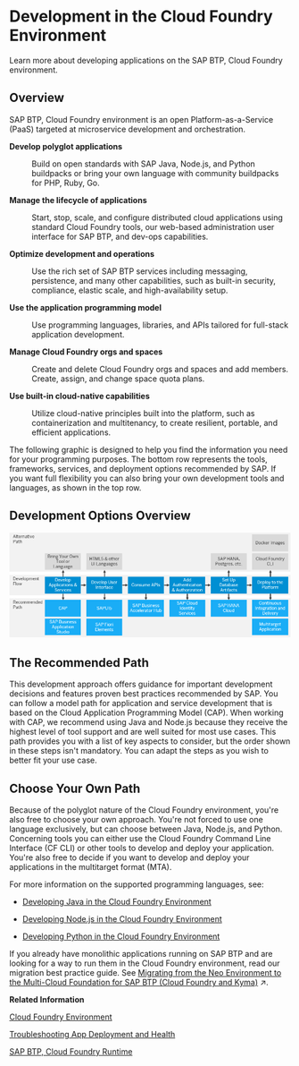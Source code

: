 <!-- loio40a8f8f6f1724e0ca0fd2a8777f45504 -->

# Development in the Cloud Foundry Environment

Learn more about developing applications on the SAP BTP, Cloud Foundry environment.



<a name="loio40a8f8f6f1724e0ca0fd2a8777f45504__section_jms_z5d_53b"/>

## Overview

SAP BTP, Cloud Foundry environment is an open Platform-as-a-Service \(PaaS\) targeted at microservice development and orchestration.


<dl>
<dt><b>

Develop polyglot applications 

</b></dt>
<dd>

Build on open standards with SAP Java, Node.js, and Python buildpacks or bring your own language with community buildpacks for PHP, Ruby, Go.



</dd><dt><b>

Manage the lifecycle of applications 

</b></dt>
<dd>

Start, stop, scale, and configure distributed cloud applications using standard Cloud Foundry tools, our web-based administration user interface for SAP BTP, and dev-ops capabilities.



</dd><dt><b>

Optimize development and operations 

</b></dt>
<dd>

Use the rich set of SAP BTP services including messaging, persistence, and many other capabilities, such as built-in security, compliance, elastic scale, and high-availability setup.



</dd><dt><b>

Use the application programming model 

</b></dt>
<dd>

Use programming languages, libraries, and APIs tailored for full-stack application development.



</dd><dt><b>

Manage Cloud Foundry orgs and spaces 

</b></dt>
<dd>

Create and delete Cloud Foundry orgs and spaces and add members. Create, assign, and change space quota plans.



</dd><dt><b>

Use built-in cloud-native capabilities 

</b></dt>
<dd>

Utilize cloud-native principles built into the platform, such as containerization and multitenancy, to create resilient, portable, and efficient applications.



</dd>
</dl>



The following graphic is designed to help you find the information you need for your programming purposes. The bottom row represents the tools, frameworks, services, and deployment options recommended by SAP. If you want full flexibility you can also bring your own development tools and languages, as shown in the top row.



<a name="loio40a8f8f6f1724e0ca0fd2a8777f45504__section_wqt_z5l_tnb"/>

## Development Options Overview

![](images/Development_Options_Overview_1_2_1f5671e.png)



<a name="loio40a8f8f6f1724e0ca0fd2a8777f45504__section_ifw_4vl_tnb"/>

## The Recommended Path

This development approach offers guidance for important development decisions and features proven best practices recommended by SAP. You can follow a model path for application and service development that is based on the Cloud Application Programming Model \(CAP\). When working with CAP, we recommend using Java and Node.js because they receive the highest level of tool support and are well suited for most use cases. This path provides you with a list of key aspects to consider, but the order shown in these steps isn't mandatory. You can adapt the steps as you wish to better fit your use case.



<a name="loio40a8f8f6f1724e0ca0fd2a8777f45504__section_skx_qfs_4nb"/>

## Choose Your Own Path

Because of the polyglot nature of the Cloud Foundry environment, you're also free to choose your own approach. You're not forced to use one language exclusively, but can choose between Java, Node.js, and Python. Concerning tools you can either use the Cloud Foundry Command Line Interface \(CF CLI\) or other tools to develop and deploy your application. You're also free to decide if you want to develop and deploy your applications in the multitarget format \(MTA\).

For more information on the supported programming languages, see:

-   [Developing Java in the Cloud Foundry Environment](developing-java-in-the-cloud-foundry-environment-a3f9006.md)

-   [Developing Node.js in the Cloud Foundry Environment](developing-node-js-in-the-cloud-foundry-environment-3a7a0be.md)

-   [Developing Python in the Cloud Foundry Environment](developing-python-in-the-cloud-foundry-environment-acf8f49.md)




If you already have monolithic applications running on SAP BTP and are looking for a way to run them in the Cloud Foundry environment, read our migration best practice guide. See [Migrating from the Neo Environment to the Multi-Cloud Foundation for SAP BTP (Cloud Foundry and Kyma)](https://help.sap.com/viewer/b017fc4f944e4eb5b31501b3d1b6a1f0/Cloud/en-US/aae4e0ae1cdf434b908c3c8cf3ea942a.html "Learn why and how to migrate scenarios from the Neo environment to the multi-cloud foundation for SAP BTP. This guide is for SAP Business Technology Platform (SAP BTP) customers with scenarios in the Neo environment that need to move to the multi-cloud foundation, including the Cloud Foundry environment or the Kyma environment.") :arrow_upper_right:.

**Related Information**  


[Cloud Foundry Environment](../10-concepts/cloud-foundry-environment-9c7092c.md#loio9c7092c7b7ae4d49bc8ae35fdd0e0b18 "The Cloud Foundry environment allows you to create polyglot cloud applications in Cloud Foundry. It contains the SAP BTP, Cloud Foundry runtime service, which is based on the open-source application platform managed by the Cloud Foundry Foundation.")

[Troubleshooting App Deployment and Health](https://docs.cloudfoundry.org/devguide/deploy-apps/troubleshoot-app-health.html)

[SAP BTP, Cloud Foundry Runtime](https://help.sap.com/docs/CF_RUNTIME?version=Cloud)

